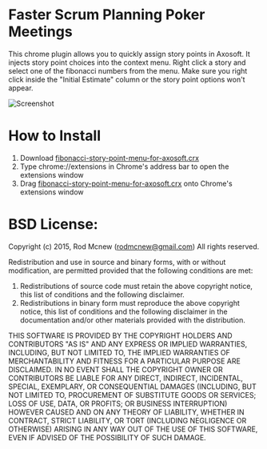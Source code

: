 # Faster Scrum Planning Poker Meetings
This chrome plugin allows you to quickly assign story points in Axosoft. It injects story point choices into the context menu. Right click a story and select one of the fibonacci numbers from the menu. Make sure you right click inside the "Initial Estimate" column or the story point options won't appear.

![Screenshot](https://raw.githubusercontent.com/rodmcnew/fibonacci-story-point-menu-for-axosoft-chrome-plugin/master/screenshot.png)

# How to Install
1. Download [fibonacci-story-point-menu-for-axosoft.crx](http://github.com/rodmcnew/fibonacci-story-point-menu-for-axosoft-chrome-plugin/raw/master/fibonacci-story-point-menu-for-axosoft.crx)
2. Type chrome://extensions in Chrome's address bar to open the extensions window
3. Drag [fibonacci-story-point-menu-for-axosoft.crx](http://github.com/rodmcnew/fibonacci-story-point-menu-for-axosoft-chrome-plugin/raw/master/fibonacci-story-point-menu-for-axosoft.crx) onto Chrome's extensions window

# BSD License:
 Copyright (c) 2015, Rod Mcnew (rodmcnew@gmail.com)
 All rights reserved.

 Redistribution and use in source and binary forms, with or without
 modification, are permitted provided that the following conditions are met:

 1. Redistributions of source code must retain the above copyright notice, this
 list of conditions and the following disclaimer.
 2. Redistributions in binary form must reproduce the above copyright notice,
 this list of conditions and the following disclaimer in the documentation
 and/or other materials provided with the distribution.

 THIS SOFTWARE IS PROVIDED BY THE COPYRIGHT HOLDERS AND CONTRIBUTORS "AS IS" AND
 ANY EXPRESS OR IMPLIED WARRANTIES, INCLUDING, BUT NOT LIMITED TO, THE IMPLIED
 WARRANTIES OF MERCHANTABILITY AND FITNESS FOR A PARTICULAR PURPOSE ARE
 DISCLAIMED. IN NO EVENT SHALL THE COPYRIGHT OWNER OR CONTRIBUTORS BE LIABLE FOR
 ANY DIRECT, INDIRECT, INCIDENTAL, SPECIAL, EXEMPLARY, OR CONSEQUENTIAL DAMAGES
 (INCLUDING, BUT NOT LIMITED TO, PROCUREMENT OF SUBSTITUTE GOODS OR SERVICES;
 LOSS OF USE, DATA, OR PROFITS; OR BUSINESS INTERRUPTION) HOWEVER CAUSED AND
 ON ANY THEORY OF LIABILITY, WHETHER IN CONTRACT, STRICT LIABILITY, OR TORT
 (INCLUDING NEGLIGENCE OR OTHERWISE) ARISING IN ANY WAY OUT OF THE USE OF THIS
 SOFTWARE, EVEN IF ADVISED OF THE POSSIBILITY OF SUCH DAMAGE.
